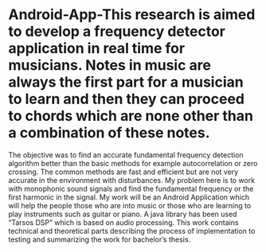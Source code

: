 # Android-App-This research is aimed to develop a frequency detector application in real time for musicians. Notes in music are always the first part for a musician to learn and then they can proceed to chords which are none other than a combination of these notes.
The objective was to find an accurate fundamental frequency detection algorithm better than the basic methods for example autocorrelation or zero crossing. The common methods are fast and efficient but are not very accurate in the environment with disturbances.
My problem here is to work with monophonic sound signals and find the fundamental frequency or the first harmonic in the signal.
My work will be an Android Application which will help the people those who are into music or those who are learning to play instruments such as guitar or piano.
A java library has been used “Tarsos DSP” which is based on audio processing. 
This work contains technical and theoretical parts describing the process of implementation to testing and summarizing the work for bachelor’s thesis.
